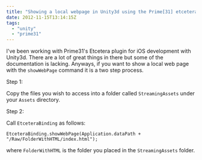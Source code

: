 ```yaml
---
title: "Showing a local webpage in Unity3d using the Prime[31] etcetera plugin."
date: 2012-11-15T13:14:15Z
tags:
  - "unity"
  - "prime31"
---
```


I've been working with Prime31's Etcetera plugin for iOS development with
Unity3d. There are a lot of great things in there but some of the documentation
is lacking.  Anyways, if you want to show a local web page with the
`showWebPage` command it is a two step process.

<!--more-->

Step 1:

Copy the files you wish to access into a folder called `StreamingAssets` under your `Assets` directory.

Step 2:

Call `EtceteraBinding` as follows:

    EtceteraBinding.showWebPage(Application.dataPath + "/Raw/FolderWithHTML/index.html");

where `FolderWithHTML` is the folder you placed in the `StreamingAssets` folder.
